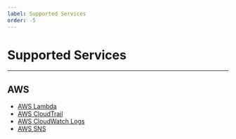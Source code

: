 ```yaml
---
label: Supported Services
order: -5
---
```


# Supported Services

---

## AWS

- [AWS Lambda](https://aws.amazon.com/lambda/)
- [AWS CloudTrail](https://aws.amazon.com/cloudtrail/)
- [AWS CloudWatch Logs](https://docs.aws.amazon.com/AmazonCloudWatch/latest/logs/WhatIsCloudWatchLogs.html)
- [AWS SNS](https://aws.amazon.com/sns/)

